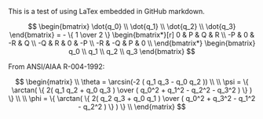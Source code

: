 This is a test of using LaTex embedded in GitHub markdown.



$$
\begin{bmatrix}
\dot{q_0} \\
\dot{q_1} \\
\dot{q_2} \\
\dot{q_3}
\end{bmatrix} = - \{ 1 \over 2 \}  \begin{bmatrix*}[r] 
 0  &  P  &  Q  &  R \\
-P  &  0  & -R  & Q \\
-Q  &  R  & 0   & -P \\
-R  & -Q  &  P  &  0 \\
\end{bmatrix*}
\begin{bmatrix}
q_0 \\
q_1 \\
q_2 \\
q_3
\end{bmatrix}
$$

From ANSI/AIAA R-004-1992:

$$
\begin{matrix}
\\
\theta = \arcsin(-2 ( q_1 q_3 - q_0 q_2 )) \\
\\
\psi = \{ \arctan( \{ 2( q_1 q_2 + q_0 q_3 ) \over ( q_0^2 + q_1^2 - q_2^2 - q_3^2 ) \} ) \} \\
\\
\phi = \{ \arctan( \{ 2( q_2 q_3 + q_0 q_1 ) \over ( q_0^2 + q_3^2 - q_1^2 - q_2^2 ) \} ) \} \\
\end{matrix}
$$
